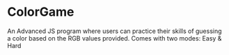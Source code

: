 # ColorGame
An Advanced JS program where users can practice their skills of guessing a color based on the RGB values provided. Comes with two modes: Easy & Hard

